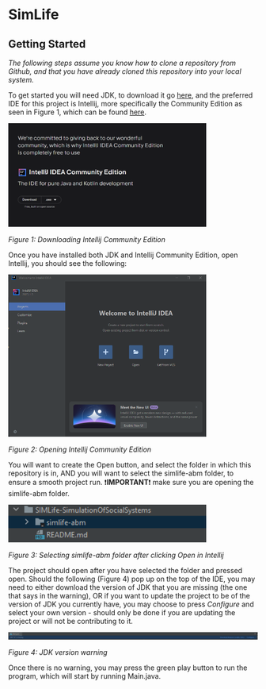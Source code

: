 # SimLife

## Getting Started

*The following steps assume you know how to clone a repository from Github, and that you have already cloned this repository into your local system.*

To get started you will need JDK, to download it go [here](https://www.oracle.com/java/technologies/downloads/#jdk20-windows), and the preferred IDE for this project is Intellij, more specifically the Community Edition as seen in Figure 1, which can be found [here](https://www.jetbrains.com/idea/download/?section=windows).

<p><img src="README_img/intellij_Community_Ed.png" alt="Intellij Community Edition" width="400"/></p>
<p><em>Figure 1: Downloading Intellij Community Edition</em></p>

Once you have installed both JDK and Intellij Community Edition, open Intellij, you should see the following:
<p><img src="README_img/step1_open.png" alt="Intellij Community Edition" width="400"/></p>
<p><em>Figure 2: Opening Intellij Community Edition</em></p>

You will want to create the Open button, and select the folder in which this repository is in, AND you will want to select the simlife-abm folder, to ensure a smooth project run. 
:exclamation:**IMPORTANT**:exclamation: make sure you are opening the simlife-abm folder.
<p><img src="README_img/step2_select.png" alt="Intellij Community Edition" width="400"/></p>
<p><em>Figure 3: Selecting simlife-abm folder after clicking Open in Intellij</em></p>

The project should open after you have selected the folder and pressed open.
Should the following (Figure 4) pop up on the top of the IDE, you may need to either download the version of JDK that you are missing (the one that says in the warning), OR if you want to update the project to be of the version of JDK you currently have, you may choose to press *Configure* and select your own version - should only be done if you are updating the project or will not be contributing to it.
<p><img src="README_img/step3_configure.png" alt="Intellij Community Edition"/></p>
<p><em>Figure 4: JDK version warning</em></p>

Once there is no warning, you may press the green play button to run the program, which will start by running Main.java.

